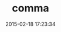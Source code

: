 ---
layout: post
title:  "comma"
repo:   "crafterm/comma"
date:   2015-02-18 17:23:34
gemurl: http://github.com/crafterm/comma
---